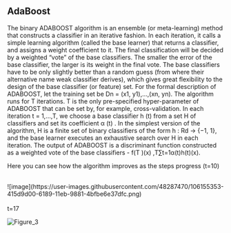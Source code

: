 ## **AdaBoost**

The binary ADABOOST algorithm is an ensemble (or meta-learning) method that constructs a classifier in an iterative fashion. In each
iteration, it calls a simple learning algorithm (called the base learner) that returns a classifier, and assigns a weight
coefficient to it. The final classification will be decided by a weighted “vote” of the base classifiers. The smaller
the error of the base classifier, the larger is its weight in the final vote. The base classifiers have to be only slightly
better than a random guess (from where their alternative name weak classifier derives), which gives great flexibility
to the design of the base classifier (or feature) set.
For the formal description of ADABOOST, let the training set be Dn = (x1, y1),...,(xn, yn).
The algorithm runs for T iterations. T is the only pre-specified hyper-parameter of ADABOOST that can be set by, for example,
cross-validation. In each iteration t = 1,...,T, we choose a base classifier h
(t)
from a set H of classifiers and
set its coefficient α
(t)
. In the simplest version of the algorithm, H is a finite set of binary classifiers of the form
h : Rd → {−1, 1}, and the base learner executes an exhaustive search over H in each iteration. The output of
ADABOOST is a discriminant function constructed as a weighted vote of the base classifiers - 
f(T )(x) ,T∑t=1α(t)h(t)(x).



Here you can see how the algorithm improves as the steps progress (t=10) <br/>

<br/>
![image](https://user-images.githubusercontent.com/48287470/106155353-415d9d00-6189-11eb-9881-4bfbe6e37dfc.png)

<br/>
<br/>
t=17 <br/>

![Figure_3](https://user-images.githubusercontent.com/48287470/105815267-5684d100-5fbb-11eb-89ec-8b49a2fc9529.png)
